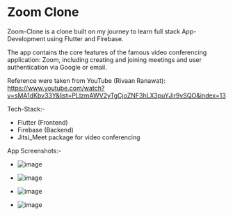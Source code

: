 # Zoom Clone

Zoom-Clone is a clone built on my journey to learn full stack App-Development using Flutter and Firebase.

The app contains the core features of the famous video conferencing application: Zoom, including creating and joining meetings and user authentication via Google or email. 

Reference were taken from YouTube (Rivaan Ranawat): https://www.youtube.com/watch?v=sMA1dKbv33Y&list=PLlzmAWV2yTgCjoZNF3hLX3puYJir9vSQO&index=13

Tech-Stack:- 
- Flutter (Frontend)
- Firebase (Backend)
- Jitsi_Meet package for video conferencing

App Screenshots:-

-
  ![image](https://github.com/user-attachments/assets/b1e86f77-e8ea-420e-b37b-3073f5ba71c9)

-
  ![image](https://github.com/user-attachments/assets/382182e6-db02-40af-b0e5-92389dbd9f89)

-
  ![image](https://github.com/user-attachments/assets/5bd48827-feab-407e-bcc9-b1f3c933930a)

-
  ![image](https://github.com/user-attachments/assets/fc0f6c13-0a3d-4a8c-a2c9-bd2f24ad13b5)



